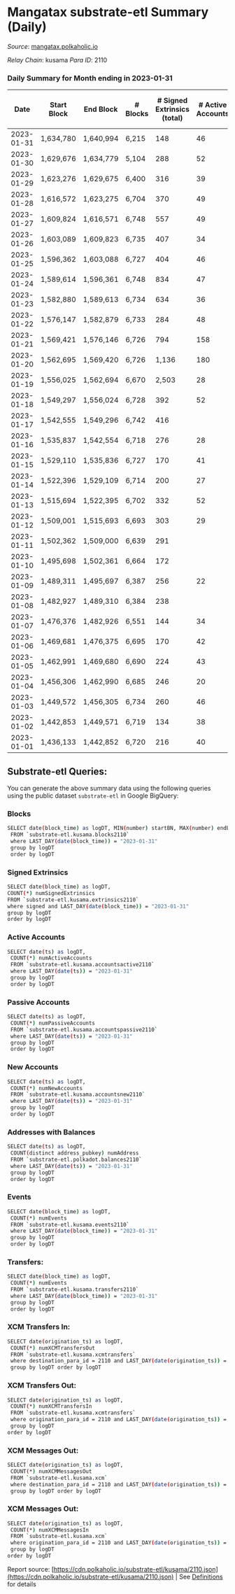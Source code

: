 # Mangatax substrate-etl Summary (Daily)

_Source_: [mangatax.polkaholic.io](https://mangatax.polkaholic.io)

*Relay Chain*: kusama
*Para ID*: 2110



### Daily Summary for Month ending in 2023-01-31


| Date | Start Block | End Block | # Blocks | # Signed Extrinsics (total) | # Active Accounts | # Passive | # New | # Addresses with Balances | # Events | # Transfers | # XCM Transfers In | # XCM Transfers Out | # XCM In | # XCM Out | Issues | 
| ---- | ----------- | --------- | -------- | --------------------------- | ----------------- | --------- | ----- | ------------------------- | -------- | ----------- | ------------------ | ------------------- | -------- | --------- | ------ |
| 2023-01-31 | 1,634,780 | 1,640,994 | 6,215 | 148 | 46 | 5 | 1 | 1,651 | 21,003 | 869  | 24 ($2,283.87) | 15 ($1,300.45) |  |  |  |
| 2023-01-30 | 1,629,676 | 1,634,779 | 5,104 | 288 | 52 | 6 | 2 | 1,650 | 15,208 | 788  | 45 ($3,835.08) | 26 ($3,635.69) |  |  |  |
| 2023-01-29 | 1,623,276 | 1,629,675 | 6,400 | 316 | 39 |  | 4 | 1,648 | 13,840 |   | 15 ($2,377.76) | 36 ($4,031.18) |  |  |  |
| 2023-01-28 | 1,616,572 | 1,623,275 | 6,704 | 370 | 49 | 1 | 2 | 1,644 | 14,421 | 1  | 4 ($250.94) | 28 ($5,910.43) |  |  |  |
| 2023-01-27 | 1,609,824 | 1,616,571 | 6,748 | 557 | 49 |  | 2 | 1,642 | 14,999 | 5  | 14  | 24 ($3,900.59) |  |  |  |
| 2023-01-26 | 1,603,089 | 1,609,823 | 6,735 | 407 | 34 |  | 1 | 1,640 | 14,761 |   | 45 ($836.63) | 26 ($3,351.69) |  |  |  |
| 2023-01-25 | 1,596,362 | 1,603,088 | 6,727 | 404 | 46 |  | 2 | 1,639 | 14,631 |   | 47 ($4,388.77) | 41 ($6,246.97) |  |  |  |
| 2023-01-24 | 1,589,614 | 1,596,361 | 6,748 | 834 | 47 |  | 3 | 1,637 | 15,200 | 1  | 49 ($7,069.78) | 23 ($9,142.20) |  |  |  |
| 2023-01-23 | 1,582,880 | 1,589,613 | 6,734 | 634 | 36 | 1 | 3 | 1,634 | 15,033 | 1  | 77 ($4,549.84) | 18 ($5,969.88) |  |  |  |
| 2023-01-22 | 1,576,147 | 1,582,879 | 6,733 | 284 | 48 | 1 |  | 1,631 | 14,250 | 3  | 26 ($6,514.90) | 26 ($2,622.98) |  |  |  |
| 2023-01-21 | 1,569,421 | 1,576,146 | 6,726 | 794 | 158 | 1 | 5 | 1,631 | 15,123 | 4  | 20 ($12,978.61) | 13 ($2,025.22) |  |  |  |
| 2023-01-20 | 1,562,695 | 1,569,420 | 6,726 | 1,136 | 180 |  | 5 | 1,626 | 15,837 | 9  | 63 ($14,616.75) | 20 ($2,878.38) |  |  |  |
| 2023-01-19 | 1,556,025 | 1,562,694 | 6,670 | 2,503 | 28 |  | 119 | 1,621 | 16,925 | 139  | 33 ($12,109.38) | 2 ($3.26) |  |  |  |
| 2023-01-18 | 1,549,297 | 1,556,024 | 6,728 | 392 | 52 |  | 2 | 1,502 | 14,418 |   | 47 ($3,075.76) | 27 ($2,544.19) |  |  |  |
| 2023-01-17 | 1,542,555 | 1,549,296 | 6,742 | 416 |  |  | 3 | 1,500 | 14,554 | 1  | 27 ($3,679.17) |   |  |  |  |
| 2023-01-16 | 1,535,837 | 1,542,554 | 6,718 | 276 | 28 |  |  | 1,497 | 14,151 |   | 12 ($331.20) | 3 ($480.52) |  |  |  |
| 2023-01-15 | 1,529,110 | 1,535,836 | 6,727 | 170 | 41 |  |  | 1,497 | 13,952 | 1  | 5 ($200.98) | 7 ($1,388.03) |  |  |  |
| 2023-01-14 | 1,522,396 | 1,529,109 | 6,714 | 200 | 27 |  | 2 | 1,497 | 14,040 |   | 15 ($2,098.09) | 10 ($1,792.53) |  |  |  |
| 2023-01-13 | 1,515,694 | 1,522,395 | 6,702 | 332 | 52 | 1 | 4 | 1,495 | 14,214 | 2  | 19 ($15,779.84) | 11 ($1,746.39) |  |  |  |
| 2023-01-12 | 1,509,001 | 1,515,693 | 6,693 | 303 | 29 |  | 2 | 1,491 | 14,159 |   | 14 ($6,238.41) | 3 ($200.54) |  |  |  |
| 2023-01-11 | 1,502,362 | 1,509,000 | 6,639 | 291 |  |  | 3 | 1,489 | 14,050 | 1  | 25 ($4,182.03) |   |  |  |  |
| 2023-01-10 | 1,495,698 | 1,502,361 | 6,664 | 172 |  |  |  | 1,486 | 13,835 |   | 3 ($85.77) |   |  |  |  |
| 2023-01-09 | 1,489,311 | 1,495,697 | 6,387 | 256 | 22 |  |  | 1,486 | 13,421 | 2  | 6 ($12,801.53) | 1 ($135.13) |  |  |  |
| 2023-01-08 | 1,482,927 | 1,489,310 | 6,384 | 238 |  |  | 2 | 1,486 | 13,416 | 5  | 7 ($16,439.55) |   |  |  |  |
| 2023-01-07 | 1,476,376 | 1,482,926 | 6,551 | 144 | 34 | 2 | 2 | 1,484 | 13,566 | 2  | 3 ($397.97) | 4 ($0.71) |  |  |  |
| 2023-01-06 | 1,469,681 | 1,476,375 | 6,695 | 170 | 42 |  | 2 | 1,482 | 13,954 |   | 8 ($316.14) | 6 ($62.30) |  |  |  |
| 2023-01-05 | 1,462,991 | 1,469,680 | 6,690 | 224 | 43 |  | 2 | 1,480 | 13,975 | 1  | 9 ($105.80) | 7 ($87.65) |  |  |  |
| 2023-01-04 | 1,456,306 | 1,462,990 | 6,685 | 246 | 20 |  | 1 | 1,478 | 14,051 |   | 8 ($57.43) |   |  |  |  |
| 2023-01-03 | 1,449,572 | 1,456,305 | 6,734 | 260 | 46 |  | 1 | 1,477 | 14,186 | 1  | 15 ($3,510.80) | 5 ($209.67) |  |  |  |
| 2023-01-02 | 1,442,853 | 1,449,571 | 6,719 | 134 | 38 |  |  | 1,476 | 13,876 |   | 3 ($43.71) | 3 ($208.66) |  |  |  |
| 2023-01-01 | 1,436,133 | 1,442,852 | 6,720 | 216 | 40 |  |  | 1,476 | 14,090 |   | 13 ($244.89) | 13 ($994.28) |  |  |  |

## Substrate-etl Queries:
You can generate the above summary data using the following queries using the public dataset `substrate-etl` in Google BigQuery:

### Blocks
```bash
SELECT date(block_time) as logDT, MIN(number) startBN, MAX(number) endBN, COUNT(*) numBlocks 
 FROM `substrate-etl.kusama.blocks2110`  
 where LAST_DAY(date(block_time)) = "2023-01-31" 
 group by logDT 
 order by logDT
```

### Signed Extrinsics
```bash
SELECT date(block_time) as logDT, 
COUNT(*) numSignedExtrinsics 
FROM `substrate-etl.kusama.extrinsics2110`  
where signed and LAST_DAY(date(block_time)) = "2023-01-31" 
group by logDT 
order by logDT
```

### Active Accounts
```bash
SELECT date(ts) as logDT, 
 COUNT(*) numActiveAccounts 
 FROM `substrate-etl.kusama.accountsactive2110` 
 where LAST_DAY(date(ts)) = "2023-01-31" 
 group by logDT 
 order by logDT
```

### Passive Accounts
```bash
SELECT date(ts) as logDT, 
 COUNT(*) numPassiveAccounts 
 FROM `substrate-etl.kusama.accountspassive2110` 
 where LAST_DAY(date(ts)) = "2023-01-31" 
 group by logDT 
 order by logDT
```

### New Accounts
```bash
SELECT date(ts) as logDT, 
 COUNT(*) numNewAccounts 
 FROM `substrate-etl.kusama.accountsnew2110` 
 where LAST_DAY(date(ts)) = "2023-01-31" 
 group by logDT
 order by logDT
```

### Addresses with Balances
```bash
SELECT date(ts) as logDT,
 COUNT(distinct address_pubkey) numAddress 
 FROM `substrate-etl.polkadot.balances2110` 
 where LAST_DAY(date(ts)) = "2023-01-31" 
 group by logDT 
 order by logDT
```

### Events
```bash
SELECT date(block_time) as logDT, 
 COUNT(*) numEvents 
 FROM `substrate-etl.kusama.events2110` 
 where LAST_DAY(date(block_time)) = "2023-01-31" 
 group by logDT 
 order by logDT
```

### Transfers:
```bash
SELECT date(block_time) as logDT, 
 COUNT(*) numEvents 
 FROM `substrate-etl.kusama.transfers2110` 
 where LAST_DAY(date(block_time)) = "2023-01-31" 
 group by logDT 
 order by logDT
```

### XCM Transfers In:
```bash
SELECT date(origination_ts) as logDT, 
 COUNT(*) numXCMTransfersOut 
 FROM `substrate-etl.kusama.xcmtransfers` 
 where destination_para_id = 2110 and LAST_DAY(date(origination_ts)) = "2023-01-31" 
 group by logDT order by logDT
```

### XCM Transfers Out:
```bash
SELECT date(origination_ts) as logDT, 
 COUNT(*) numXCMTransfersIn 
 FROM `substrate-etl.kusama.xcmtransfers` 
 where origination_para_id = 2110 and LAST_DAY(date(origination_ts)) = "2023-01-31" 
 group by logDT 
order by logDT
```

### XCM Messages Out:
```bash
SELECT date(origination_ts) as logDT, 
 COUNT(*) numXCMMessagesOut 
 FROM `substrate-etl.kusama.xcm` 
 where destination_para_id = 2110 and LAST_DAY(date(origination_ts)) = "2023-01-31" 
 group by logDT order by logDT
```

### XCM Messages Out:
```bash
SELECT date(origination_ts) as logDT, 
 COUNT(*) numXCMMessagesIn 
 FROM `substrate-etl.kusama.xcm` 
 where origination_para_id = 2110 and LAST_DAY(date(origination_ts)) = "2023-01-31" 
 group by logDT 
order by logDT
```


Report source: [https://cdn.polkaholic.io/substrate-etl/kusama/2110.json](https://cdn.polkaholic.io/substrate-etl/kusama/2110.json) | See [Definitions](/DEFINITIONS.md) for details
